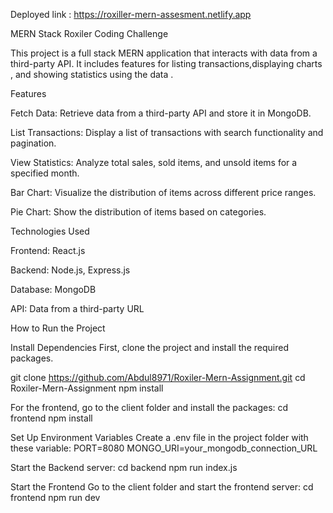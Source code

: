 Deployed link : https://roxiller-mern-assesment.netlify.app

MERN Stack Roxiler Coding Challenge

This project is a full stack MERN application that interacts with data from a third-party API. It includes features for listing transactions,displaying charts , and showing statistics using the data .

Features

Fetch Data: Retrieve data from a third-party API and store it in MongoDB.

List Transactions: Display a list of transactions with search functionality and pagination.

View Statistics: Analyze total sales, sold items, and unsold items for a specified month.

Bar Chart: Visualize the distribution of items across different price ranges.

Pie Chart: Show the distribution of items based on categories.


Technologies Used

Frontend: React.js

Backend: Node.js, Express.js

Database: MongoDB

API: Data from a third-party URL

How to Run the Project

Install Dependencies First, clone the project and install the required packages.

git clone https://github.com/Abdul8971/Roxiler-Mern-Assignment.git
cd Roxiler-Mern-Assignment npm install

For the frontend, go to the client folder and install the packages: cd frontend npm install

Set Up Environment Variables Create a .env file in the project folder with these variable:
PORT=8080
MONGO_URI=your_mongodb_connection_URL

Start the Backend server: cd backend 
npm run index.js

Start the Frontend Go to the client folder and start the frontend server: cd frontend 
npm run dev


